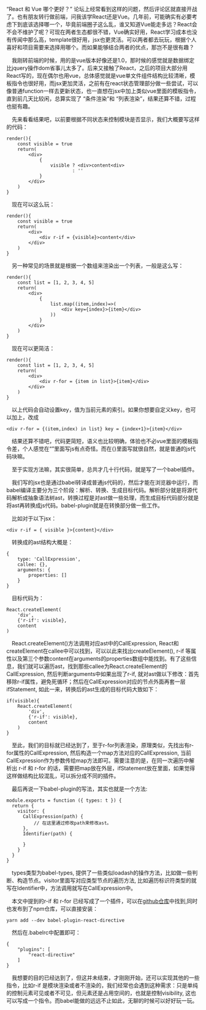 “React 和 Vue 哪个更好？” 论坛上经常看到这样的问题，然后评论区就直接开战了。也有朋友转行做前端，问我该学React还是Vue。几年前，可能确实有必要考虑下到底该选择哪一个，毕竟前端圈子这么乱，谁又知道Vue能走多远？React会不会不维护了呢？可现在两者生态都很不错，Vue确实好用，React学习成本也没有传闻中那么高，template很好用，jsx也更灵活。可以两者都去玩玩，根据个人喜好和项目需要来选择用哪个。而如果能够结合两者的优点，那岂不是很有趣？

 我刚转前端的时候，用的是vue版本好像还是1.0，那时候的感觉就是数据绑定比jquery操作dom省事儿太多了。后来又接触了React，之后的项目大部分用React写的，现在偶尔也用vue，总体感觉就是vue单文件组件结构比较清晰，模板指令也很好用，而jsx更加灵活，之前有在react状态管理部分做一些尝试，可以像普通function一样去更新状态，也一直想在jsx中加上类似vue里面的模板指令，直到前几天比较闲，总算实现了 “条件渲染”和 “列表渲染”，结果还算不错，过程也挺有趣。

 先来看看结果吧，以前要根据不同状态来控制模块是否显示，我们大概要写这样的代码：

```
render(){
    const visible = true
    return(
        <div>
            {
                visible ? <div>content<div>
                        : ''
            }
        </div>
    )
}
```

 现在可以这么玩：

```
render(){
    const visible = true
    return(
        <div>
            <div r-if = {visible}>content</div>
        </div>
    )
}
```

 另一种常见的场景就是根据一个数组来渲染出一个列表，一般是这么写：

```
render(){
    const list = [1, 2, 3, 4, 5]
    return(
        <div>
            {
                list.map((item,index)=>(
                	<div key={index}>{item}</div>
                ))
            }
        </div>
    )
}
```

 现在可以更简洁：

```
render(){
    const list = [1, 2, 3, 4, 5]
    return(
        <div>
            <div r-for = {item in list}>{item}</div>
        </div>
    )
}
```

 以上代码会自动设置key，值为当前元素的索引。如果你想要自定义key，也可以加上，改成

```
<div r-for = {(item,index) in list} key = {index+1}>{item}</div>
```

 结果还算不错吧，代码更简短，语义也比较明确，体验也不必vue里面的模板指令差，个人感觉在“”里面写js有点奇怪。而在{}里面写就很自然，就是普通的js代码块嘛。

 至于实现方法嘛，其实很简单，总共才几十行代码，就是写了一个babel插件。

 我们写的jsx也是通过babel转译成普通js代码的，然后才能在浏览器中运行，而babel编译主要分为三个阶段：解析、转换、生成目标代码。解析部分就是将源代码解析成抽象语法树ast，转换过程是对ast做一些处理，而生成目标代码部分就是将ast再转换成js代码。babel-plugin就是在转换部分做一些工作。

 比如对于以下jsx：

```
<div r-if = { visible }>{content}</div>
```

 转换成的ast结构大概是：

```
{
   	type: 'CallExpression',
    callee: {},
    arguments: {
        properties: []
    }
}
```

 目标代码为：

```
React.createElement(
    'div',
    {'r-if': visible},
    content
)
```

 React.createElement()方法调用对应ast中的CallExpression, React和createElement在callee中可以找到，可以以此来找出createElement(), r-if 等属性以及第三个参数content在arguments的properties数组中能找到。有了这些信息，我们就可以遍历ast，找到那些callee为React.createElement的CallExpression, 然后判断arguments中如果出现了r-if, 就对ast做以下修改：首先移除r-if属性，避免死循环；然后在CallExpression对应的节点外面再套一层ifStatement,  如此一来，转换后的ast生成的目标代码大致如下：

```
if(visible){
    React.createElement(
        'div',
        {'r-if': visible},
        content
    )
}
```

 至此，我们的目标就已经达到了，至于r-for列表渲染，原理类似，先找出有r-for属性的CallExpression, 然后构造一个map方法对应的CallExpression, 当前CallExpression作为参数传给map方法即可。需要注意的是，在同一次遍历中解析出 r-if 和 r-for 的话，需要把map放在外层，ifStatement放在里面，如果觉得这样做结构比较混乱，可以拆分成不同的插件。

 最后再说一下babel-plugin的写法，其实也就是一个方法:

```
module.exports = function ({ types: t }) {
  return {
    visitor: {
      CallExpression(path) {
          // 在这里通过修改path来修改ast。
      },
      Identifier(path) {
            
      }
    }
  }
}
```

 types类型为babel-types, 提供了一些类似loadash的操作方法，比如做一些判断、构造节点。visitor里面写对应类型节点的遍历方法, 比如遍历标识符类型的就写在Identifier中，方法调用就写在CallExpression中。

 本文中提到的r-if 和 r-for 已经写成了一个插件，可以在[github仓库](https://github.com/panyu97py/babel-plugin-react-directive)中找到,同时也发布到了npm仓库，可以直接安装：

```
yarn add --dev babel-plugin-react-directive
```

 然后在.babelrc中配置即可：

```
{
    "plugins": [
        "react-directive"
    ]
}
```

 我想要的目的已经达到了，但这并未结束，才刚刚开始，还可以实现其他的一些指令，比如r-if 是模块渲染或者不渲染的，我们经常也会遇到这种需求：只是单纯的控制元素可见或者不可见，但元素还是占用空间的，也就是控制visibility, 这也可以写成一个指令。而babel能做的远远不止如此，无聊的时候可以好好玩一玩。